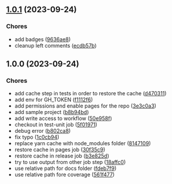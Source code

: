 ## [1.0.1](https://github.com/ap0h/npm-package-template/compare/v1.0.0...v1.0.1) (2023-09-24)


### Chores

* add badges ([9636ae8](https://github.com/ap0h/npm-package-template/commit/9636ae8d80c03a0b9e6a9e26ff936663f7be2087))
* cleanup left comments ([ecdb57b](https://github.com/ap0h/npm-package-template/commit/ecdb57bcde800aa1c370b2520b509e40604efbbc))

## 1.0.0 (2023-09-24)


### Chores

* add cache step in tests in order to restore the cache ([d470311](https://github.com/ap0h/npm-package-template/commit/d470311f9c912abfacd9ce13517c1c61258d7a3f))
* add env for GH_TOKEN ([f1112f6](https://github.com/ap0h/npm-package-template/commit/f1112f69f274eacb1af708c1c5b6c152cf496682))
* add permissions and enable pages for the repo ([3e3c0a3](https://github.com/ap0h/npm-package-template/commit/3e3c0a37cd4c76e7d3635ab56911e892e6754cd0))
* add sample project ([b8b94bd](https://github.com/ap0h/npm-package-template/commit/b8b94bd57d532fbd6b163c5fa78bd2f31df7fd96))
* add write access to workflow ([50e958f](https://github.com/ap0h/npm-package-template/commit/50e958f636fc4df57c5d75b55aa48b1d03255780))
* checkout in test-unit job ([5f01971](https://github.com/ap0h/npm-package-template/commit/5f0197123938303c6e1bce96a32b0f37b12cfb3a))
* debug error ([b802ca8](https://github.com/ap0h/npm-package-template/commit/b802ca80efb496f76070ac52c30f0c41fa51f351))
* fix typo ([1c0cb94](https://github.com/ap0h/npm-package-template/commit/1c0cb946e3570c43d3523fc4ed5d4da6446b6a9b))
* replace yarn cache with node_modules folder ([8147109](https://github.com/ap0h/npm-package-template/commit/8147109e143e2952a938fe8db878e297ac749626))
* restore cache in pages job ([30f35c9](https://github.com/ap0h/npm-package-template/commit/30f35c9d0aa32f9230d925b7dcbf32e065554f78))
* restore cache in release job ([b3e825d](https://github.com/ap0h/npm-package-template/commit/b3e825d33a4b33de52a49e8a106f323942315060))
* try to use output from other job step ([18affc0](https://github.com/ap0h/npm-package-template/commit/18affc02c522004322ed6fd161394aa1b8715031))
* use relative path for docs folder ([fdeb7f9](https://github.com/ap0h/npm-package-template/commit/fdeb7f92d2c7f6d740449a05578ede0e370576aa))
* use relative path fore coverage ([561f477](https://github.com/ap0h/npm-package-template/commit/561f4778e8d06c69422c0d97b9aa895d98a06737))
